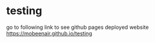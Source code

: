 # testing

go to following link to see github pages deployed website
https://mobeenair.github.io/testing
